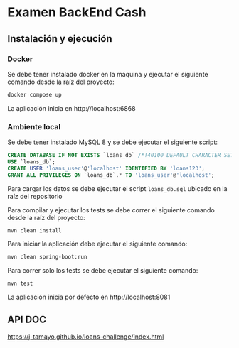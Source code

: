 # Examen BackEnd Cash

## Instalación y ejecución
### Docker
Se debe tener instalado docker en la máquina y ejecutar el siguiente comando desde la raíz del proyecto:

```bash
docker compose up
```
La aplicación inicia en http://localhost:6868

### Ambiente local
Se debe tener instalado MySQL 8 y se debe ejecutar el siguiente script:
```sql
CREATE DATABASE IF NOT EXISTS `loans_db` /*!40100 DEFAULT CHARACTER SET utf8mb4  COLLATE utf8mb4_0900_ai_ci */;
USE `loans_db`;
CREATE USER 'loans_user'@'localhost' IDENTIFIED BY 'loans123';
GRANT ALL PRIVILEGES ON `loans_db`.* TO 'loans_user'@'localhost';

```
Para cargar los datos se debe ejecutar el script `loans_db.sql` ubicado en la raíz del repositorio

Para compilar y ejecutar los tests se debe correr el siguiente comando desde la raíz del proyecto:
```bash
mvn clean install
```
Para iniciar la aplicación debe ejecutar el siguiente comando:
```bash
mvn clean spring-boot:run
```
Para correr solo los tests se debe ejecutar el siguiente comando:
```bash
mvn test
```
La aplicación inicia por defecto en http://localhost:8081


## API DOC
https://j-tamayo.github.io/loans-challenge/index.html
